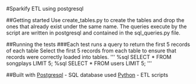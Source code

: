 #Sparkify ETL using postgresql

##Getting started
Use create_tables.py to create the tables and drop the ones that already exist under the same name. The queries execute by the script are written in postgresql and contained in the sql_queries.py file.


##Running the tests
###Each test runs a query to return the first 5 records of each table
Select the first 5 records from each table to ensure that records were correctly loaded into tables.
'''
%sql SELECT * FROM songplays LIMIT 5;
%sql SELECT * FROM users LIMIT 5;
'''

##Built with
[Postgresql](https://www.postgresql.org/docs/) - SQL database used
[Python](https://www.python.org/) - ETL scripts
